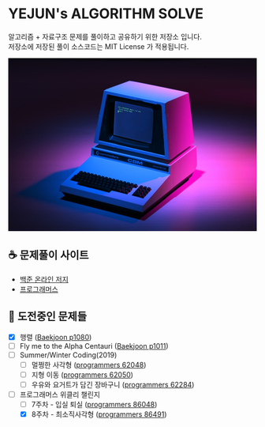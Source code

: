 # YEJUN's ALGORITHM SOLVE
알고리즘 + 자료구조 문제를 풀이하고 공유하기 위한 저장소 입니다.  
저장소에 저장된 풀이 소스코드는 MIT License 가 적용됩니다.

<img src="./background.jpg" height="350px" />

## :coffee: 문제풀이 사이트
- [백준 온라인 저지](https://www.acmicpc.net/)
- [프로그래머스](https://programmers.co.kr/learn/challenges)

## :rocket: 도전중인 문제들
- [x] 행렬 ([Baekjoon p1080](https://www.acmicpc.net/problem/1080))
- [ ] Fly me to the Alpha Centauri ([Baekjoon p1011](https://www.acmicpc.net/problem/1011))
- [ ] Summer/Winter Coding(2019)
	- [ ] 멀쩡한 사각형 ([programmers 62048](https://programmers.co.kr/learn/courses/30/lessons/62048))
	- [ ] 지형 이동 ([programmers 62050](https://programmers.co.kr/learn/courses/30/lessons/62050))
	- [ ] 우유와 요거트가 담긴 장바구니 ([programmers 62284](https://programmers.co.kr/learn/courses/30/lessons/62284))
- [ ] 프로그래머스 위클리 챌린지
	- [ ] 7주차 - 입실 퇴실 ([programmers 86048](https://programmers.co.kr/learn/courses/30/lessons/86048))
	- [x] 8주차 - 최소직사각형 ([programmers 86491](https://programmers.co.kr/learn/courses/30/lessons/86491))
